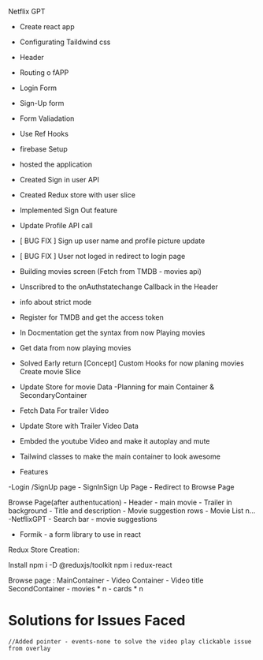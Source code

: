 Netflix GPT

- Create react app
- Configurating Taildwind css
- Header
- Routing o fAPP
-  Login Form
- Sign-Up form
- Form Valiadation
- Use Ref Hooks
- firebase Setup
- hosted the application
- Created Sign in user API
- Created Redux store with user slice
- Implemented Sign Out feature
- Update Profile API call
- [ BUG FIX ] Sign up user name and profile picture update
- [ BUG FIX ] User not loged in redirect to login page
- Building movies screen (Fetch from TMDB - movies api) 
- Unscribred to the onAuthstatechange Callback in the Header
- info about strict mode
- Register for TMDB and get the access token
- In Docmentation get the syntax from now Playing movies
- Get data from now playing movies 
- Solved Early return [Concept]
Custom Hooks for now planing movies
Create movie Slice
- Update Store for movie Data
-Planning for main Container & SecondaryContainer  
- Fetch Data For trailer Video  
- Update Store with Trailer Video Data
- Embded the youtube Video and make it autoplay and mute    
- Tailwind classes to make the main container to look awesome




- Features

-Login /SignUp page
    - SignInSign Up Page
    - Redirect to Browse Page

Browse Page(after authentucation)
    - Header
    - main movie
            - Trailer in background
            - Title and description
            - Movie suggestion rows
            - Movie List n...
    -NetflixGPT
        - Search bar
        - movie suggestions

- Formik - a form library to use in react


Redux Store Creation:

Install npm i -D @reduxjs/toolkit
npm i redux-react


Browse page :
    MainContainer
    - Video Container
    - Video title
    SecondContainer
    - movies * n
    - cards * n



# Solutions for Issues Faced 
    //Added pointer - events-none to solve the video play clickable issue from overlay